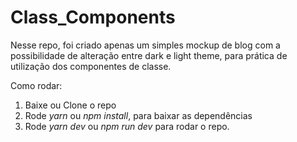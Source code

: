 # Class_Components

Nesse repo, foi criado apenas um simples mockup de blog com a possibilidade de alteração entre dark e light theme, para prática de utilização dos componentes de classe.

Como rodar:

1. Baixe ou Clone o repo
2. Rode *yarn* ou *npm install*, para baixar as dependências
3. Rode *yarn dev* ou *npm run dev* para rodar o repo.
